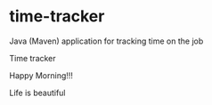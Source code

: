 # time-tracker
Java (Maven) application for tracking time on the job

Time tracker

Happy Morning!!!

Life is beautiful
